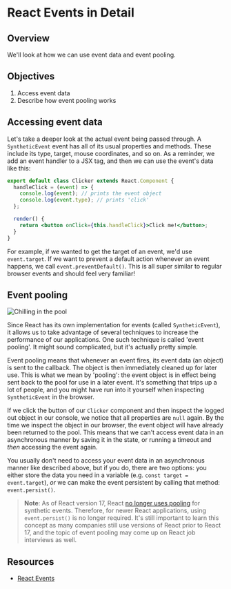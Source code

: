 # React Events in Detail

## Overview

We'll look at how we can use event data and event pooling.

## Objectives

1. Access event data
2. Describe how event pooling works

## Accessing event data

Let's take a deeper look at the actual event being passed through. A
`SyntheticEvent` event has all of its usual properties and methods. These
include its type, target, mouse coordinates, and so on. As a reminder, we add an
event handler to a JSX tag, and then we can use the event's data like this:

```jsx
export default class Clicker extends React.Component {
  handleClick = (event) => {
    console.log(event); // prints the event object
    console.log(event.type); // prints 'click'
  };

  render() {
    return <button onClick={this.handleClick}>Click me!</button>;
  }
}
```

For example, if we wanted to get the target of an event, we'd use
`event.target`. If we want to prevent a default action whenever an event
happens, we call `event.preventDefault()`. This is all super similar to regular
browser events and should feel very familiar!

## Event pooling

![Chilling in the pool](https://media.giphy.com/media/38Gl1kiklmY5W/giphy.gif)

Since React has its own implementation for events (called `SyntheticEvent`), it
allows us to take advantage of several techniques to increase the performance of
our applications. One such technique is called 'event pooling'. It might sound
complicated, but it's actually pretty simple.

Event pooling means that whenever an event fires, its event data (an object) is
sent to the callback. The object is then immediately cleaned up for later use.
This is what we mean by 'pooling': the event object is in effect being sent back
to the pool for use in a later event. It's something that trips up a lot of
people, and you might have run into it yourself when inspecting `SyntheticEvent`
in the browser.

If we click the button of our `Clicker` component and then inspect the logged
out object in our console, we notice that all properties are `null` again. By
the time we inspect the object in our browser, the event object will have
already been returned to the pool. This means that we can't access event data in
an asynchronous manner by saving it in the state, or running a timeout and
_then_ accessing the event again.

You usually don't need to access your event data in an asynchronous manner like
described above, but if you do, there are two options: you either store the data
you need in a variable (e.g. `const target = event.target`), _or_ we can make
the event persistent by calling that method: `event.persist()`.

> **Note**: As of React version 17, React
> [no longer uses pooling][remove event pooling] for synthetic events.
> Therefore, for newer React applications, using `event.persist()` is no longer
> required. It's still important to learn this concept as many companies still
> use versions of React prior to React 17, and the topic of event pooling may
> come up on React job interviews as well.

[remove event pooling]: https://blog.saeloun.com/2021/04/06/react-17-removes-event-pooling-in-modern-system.html#event-pooling

## Resources

- [React Events](https://reactjs.org/docs/events.html)
